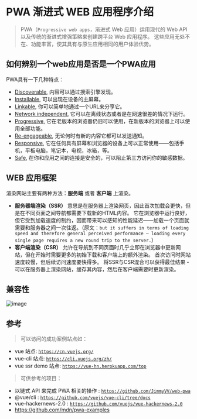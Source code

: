 # PWA 渐进式 WEB 应用程序介绍

> PWA（`Progressive web apps`，渐进式 Web 应用）运用现代的 Web API 以及传统的渐进式增强策略来创建跨平台 Web 应用程序。
这些应用无处不在、功能丰富，使其具有与原生应用相同的用户体验优势。

## 如何辨别一个web应用是否是一个PWA应用

PWA具有一下几种特点：

- [Discoverable](https://developer.mozilla.org/en-US/Apps/Progressive/Advantages#Discoverable), 内容可以通过搜索引擎发现。
- [Installable](https://developer.mozilla.org/en-US/Apps/Progressive/Advantages#Installable), 可以出现在设备的主屏幕。
- [Linkable](https://developer.mozilla.org/Apps/Progressive/Advantages#Linkable), 你可以简单地通过一个URL来分享它。 
- [Network independent](https://developer.mozilla.org/en-US/Apps/Progressive/Advantages#Network_independent), 它可以在离线状态或者是在网速很差的情况下运行。
- [Progressive](https://developer.mozilla.org/en-US/Apps/Progressive/Advantages#Progressive), 它在老版本的浏览器仍旧可以使用，在新版本的浏览器上可以使用全部功能。
- [Re-engageable](https://developer.mozilla.org/en-US/Apps/Progressive/Advantages#Re-engageable), 无论何时有新的内容它都可以发送通知。
- [Responsive](https://developer.mozilla.org/en-US/Apps/Progressive/Advantages#Responsive), 它在任何具有屏幕和浏览器的设备上可以正常使用——包括手机，平板电脑，笔记本，电视，冰箱，等。
- [Safe](https://developer.mozilla.org/en-US/Apps/Progressive/Advantages#Safe), 在你和应用之间的连接是安全的，可以阻止第三方访问你的敏感数据。

## WEB 应用框架

渲染网站主要有两种方法：**服务端** 或者 **客户端** 上渲染。

- **服务器端渲染（SSR）** 意思是在服务器上渲染网页，因此首次加载会更快，但是在不同页面之间导航都需要下载新的HTML内容。 它在浏览器中运行良好，但它受到加载速度的制约，因而带来可以感知的性能延迟——加载一个页面就需要和服务器之间一次往返。（原文：`but it suffers in terms of loading speed and therefore general perceived performance — loading every single page requires a new round trip to the server.`）
- **客户端渲染（CSR）** 允许在导航到不同页面时几乎立即在浏览器中更新网站，但在开始时需要更多的初始下载和客户端上的额外渲染。 首次访问时网站速度较慢，但后续访问速度要快得多。
将SSR与CSR混合可以获得最佳结果 - 可以在服务器上渲染网站，缓存其内容，然后在客户端需要时更新渲染。

## 兼容性
![image](https://lidengkedev.gitee.io/images/note/pwa-20201130173828.png)

## 参考

> 可以访问的成功案例站点如：

- vue 站点: [`https://cn.vuejs.org/`](https://cn.vuejs.org/)
- vue-cli 站点: [`https://cli.vuejs.org/zh/`](https://cli.vuejs.org/zh/)
- vue ssr demo 站点: [`https://vue-hn.herokuapp.com/top`](https://vue-hn.herokuapp.com/top)

> 可供参考的项目：

- 以链式 API 来完成 PWA 相关的操作 : [`https://github.com/JimmyVV/web-pwa`](https://github.com/JimmyVV/web-pwa)
- @vue/cli : [`https://github.com/vuejs/vue-cli/tree/docs`](https://github.com/vuejs/vue-cli/tree/docs)
- vue-hackernews-2.0 : [`https://github.com/vuejs/vue-hackernews-2.0`](https://github.com/vuejs/vue-hackernews-2.0)
- https://github.com/mdn/pwa-examples
